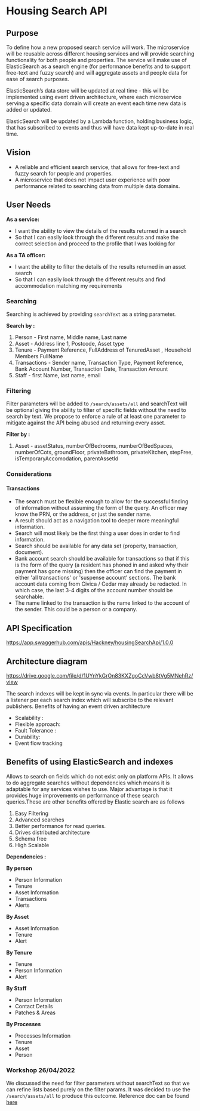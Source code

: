 # Housing Search API
## Purpose

To define how a new proposed search service will work. The microservice will be reusable across different housing services and will provide searching functionality for both people and properties. The service will make use of ElasticSearch as a search engine (for performance benefits and to support free-text and fuzzy search) and will aggregate assets and people data for ease of search purposes.

ElasticSearch’s data store will be updated at real time - this will be implemented using event driven architecture, where each microservice serving a specific data domain will create an event each time new data is added or updated.

ElasticSearch will be updated by a Lambda function, holding business logic, that has subscribed to events and thus will have data kept up-to-date in real time.

## Vision

- A reliable and efficient search service, that allows for free-text and fuzzy search for people and properties.
- A microservice that does not impact user experience with poor performance related to searching data from multiple data domains.

## User Needs

**As a service:**
- I want the ability to view the details of the results returned in a search
- So that I can easily look through the different results and make the correct selection and proceed to the profile that I was looking for

**As a TA officer:**
- I want the ability to filter the details of the results returned in an asset search
- So that I can easily look through the different results and find accommodation matching my requirements

### Searching

Searching is achieved by providing `searchText` as a string parameter.

**Search by :**
1. Person - First name, Middle name, Last name
2. Asset - Address line 1, Postcode, Asset type
3. Tenure - Payment Reference, FullAddress of TenuredAsset , Household Members FullName
4. Transactions - Sender name, Transaction Type, Payment Reference, Bank Account Number, Transaction Date, Transaction Amount
5. Staff - first Name, last name, email

### Filtering

Filter parameters will be added to
`/search/assets/all` and searchText will be optional giving the ability to filter of specific fields without the need to search by text.
We propose to enforce a rule of at least one parameter to mitigate against the API being abused and returning every asset.

**Filter by :**
1. Asset - assetStatus, numberOfBedrooms, numberOfBedSpaces, numberOfCots, groundFloor, privateBathroom, privateKitchen, stepFree, isTemporaryAccomodation, parentAssetId

### Considerations
#### Transactions
* The search must be flexible enough to allow for the successful finding of information without assuming the form of the query. An officer may know the PRN, or the address, or just the sender name.
* A result should act as a navigation tool to deeper more meaningful information.
* Search will most likely be the first thing a user does in order to find information.
* Search should be available for any data set (property, transaction, document).
* Bank account search should be available for transactions so that if this is the form of the query (a resident has phoned in and asked why their payment has gone missing) then the officer can find the payment in either 'all transactions' or 'suspense account' sections. The bank account data coming from Civica / Cedar may already be redacted. In which case, the last 3-4 digits of the account number should be searchable.
* The name linked to the transaction is the name linked to the account of the sender. This could be a person or a company.

## API Specification

https://app.swaggerhub.com/apis/Hackney/housingSearchApi/1.0.0

## Architecture diagram

https://drive.google.com/file/d/1UYnYkGrOn83KXZgoCcVwb8tVg5MNehRz/view

The search indexes will be kept in sync via events. In particular there will be a listener per each search index which will subscribe to the relevant publishers.
Benefits of having an event driven architecture

- Scalability :
- Flexible approach:
- Fault Tolerance :
- Durability:
- Event flow tracking

## Benefits of using ElasticSearch and indexes

Allows to search on fields which do not exist only on platform APIs. It allows to do aggregate searches without dependencies which means it is adaptable for any services wishes to use. Major advantage is that it provides huge improvements on performance of these search queries.These are other benefits offered by Elastic search are as follows

1. Easy Filtering
2. Advanced searches
3. Better performance for read queries.
4. Drives distributed architecture
5. Schema free
6. High Scalable

**Dependencies :**

**By person**
- Person Information
- Tenure
- Asset Information
- Transactions
- Alerts

**By Asset**
- Asset Information
- Tenure
- Alert

**By Tenure**
- Tenure
- Person Information
- Alert

**By Staff**
- Person Information
- Contact Details
- Patches & Areas

**By Processes**
- Processes Information
- Tenure
- Asset
- Person

### Workshop 26/04/2022

We discussed the need for filter parameters without searchText so that we can refine lists based purely on the filter params.
It was decided to use the `/search/assets/all` to produce this outcome.
Reference doc can be found [here](https://docs.google.com/document/d/1ZMa2dKqV5XfgFiyA0RL9hCqy1QLoo53VnOJPpGxQA_s/edit#heading=h.dx6cih64yr6k)
